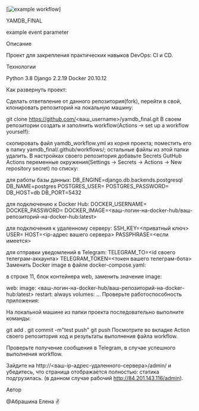 [![example workflow](https://github.com/github/schactye/actions/workflows/yamdb_workflow.yml/badge.svg)]

YAMDB_FINAL

example event parameter

Описание

Проект для закрепления практических навыков DevOps: CI и CD.

Технологии

Python 3.8 Django 2.2.19 Docker 20.10.12

Как развернуть проект:

Сделать ответвление от данного репозитория(fork), перейти в свой, клонировать репозиторий на локальную машину:

git clone https://github.com/<ваш_username>/yamdb_final.git
В своем репозитории создать и заполнить workflow(Actions -> set up a workflow yourself):

скопировать файл yamdb_workflow.yml из корня проекта;
поместить его в папку yamdb_final/.github/workflows/;
остальные файлы из этой папки удалить.
В настройках своего репозитория добавьте Secrets GutHub Actions переменные окружения(Settings -> Secrets -> Actions -> New repository secret) по списку:

для работы базы данных:
DB_ENGINE=django.db.backends.postgresql
DB_NAME=postgres
POSTGRES_USER=
POSTGRES_PASSWORD=
DB_HOST=db
DB_PORT=5432

для подключению к Docker Hub:
DOCKER_USERNAME=
DOCKER_PASSWORD=
DOCKER_IMAGE=<ваш-логин-на-docker-hub/ваш-репозиторий-на-docker-hub:latest>

для подключения к удаленному серверу:
SSH_KEY=<приватный ключ>
USER=
HOST=<ip-адрес вашего сервера>
PASSPHRASE=<если имеется>

для отправки уведомлений в Telegram:
TELEGRAM_TO=<id своего телеграм-аккаунта>
TELEGRAM_TOKEN=<токен вашего телеграм-бота>
Заменить Docker image в файле docker-compose.yaml:

в строке 11, блок контейнера web, заменить значение image:

web:
    image: <ваш-логин-на-docker-hub/ваш-репозиторий-на-docker-hub:latest>
    restart: always
    volumes:
    ...
Проверьте работоспособность приложения:

На локальной машине из папки проекта последовательно выполните команды:

git add .
git commit -m"test push"
git push
Посмотрите во вкладке Action своего репозитория ход и результаты выполнения файла workflow.

Проверьте получение сообщения в Telegram, в случае успешного выполнения workflow.

Зайдите на http://<ваш-ip-адрес-удаленного-сервера>/admin/ и убедитесь, что страница отображается полностью: статика подгрузилась. (в данном случае рабочий http://84.201.143.116/admin).

Автор

@Абрашина Елена ✌️